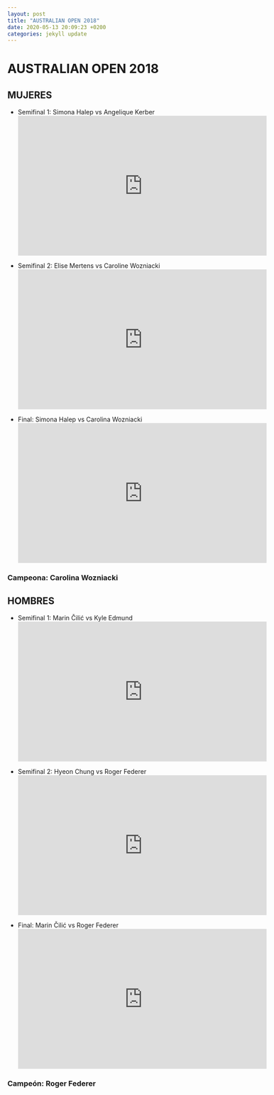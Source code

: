 ```yaml
---
layout: post
title: "AUSTRALIAN OPEN 2018"
date: 2020-05-13 20:09:23 +0200
categories: jekyll update
---
```


# AUSTRALIAN OPEN 2018

## MUJERES

- Semifinal 1: Simona Halep vs Angelique Kerber <iframe width="560" height="315" src="https://www.youtube.com/embed/1upghRMGPVI" frameborder="0" allow="accelerometer; autoplay; encrypted-media; gyroscope; picture-in-picture" allowfullscreen></iframe>

- Semifinal 2: Elise Mertens vs Caroline Wozniacki <iframe width="560" height="315" src="https://www.youtube.com/embed/aiAGYF_6BvA" frameborder="0" allow="accelerometer; autoplay; encrypted-media; gyroscope; picture-in-picture" allowfullscreen></iframe>

- Final: Simona Halep vs Carolina Wozniacki <iframe width="560" height="315" src="https://www.youtube.com/embed/IO0EDrI0A6U" frameborder="0" allow="accelerometer; autoplay; encrypted-media; gyroscope; picture-in-picture" allowfullscreen></iframe>

### Campeona: Carolina Wozniacki

## HOMBRES

- Semifinal 1: Marin Čilić vs Kyle Edmund <iframe width="560" height="315" src="https://www.youtube.com/embed/9UEK9onu9nQ" frameborder="0" allow="accelerometer; autoplay; encrypted-media; gyroscope; picture-in-picture" allowfullscreen></iframe>

- Semifinal 2: Hyeon Chung vs Roger Federer <iframe width="560" height="315" src="https://www.youtube.com/embed/ZBXno_svoG8" frameborder="0" allow="accelerometer; autoplay; encrypted-media; gyroscope; picture-in-picture" allowfullscreen></iframe>

- Final: Marin Čilić vs Roger Federer <iframe width="560" height="315" src="https://www.youtube.com/embed/hPWj01Q1Jx0" frameborder="0" allow="accelerometer; autoplay; encrypted-media; gyroscope; picture-in-picture" allowfullscreen></iframe>

### Campeón: Roger Federer
